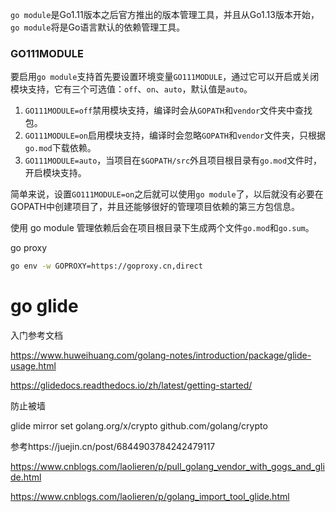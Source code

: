`go module`是Go1.11版本之后官方推出的版本管理工具，并且从Go1.13版本开始，`go module`将是Go语言默认的依赖管理工具。

### GO111MODULE

要启用`go module`支持首先要设置环境变量`GO111MODULE`，通过它可以开启或关闭模块支持，它有三个可选值：`off`、`on`、`auto`，默认值是`auto`。

1. `GO111MODULE=off`禁用模块支持，编译时会从`GOPATH`和`vendor`文件夹中查找包。
2. `GO111MODULE=on`启用模块支持，编译时会忽略`GOPATH`和`vendor`文件夹，只根据 `go.mod`下载依赖。
3. `GO111MODULE=auto`，当项目在`$GOPATH/src`外且项目根目录有`go.mod`文件时，开启模块支持。

简单来说，设置`GO111MODULE=on`之后就可以使用`go module`了，以后就没有必要在GOPATH中创建项目了，并且还能够很好的管理项目依赖的第三方包信息。

使用 go module 管理依赖后会在项目根目录下生成两个文件`go.mod`和`go.sum`。





go proxy

```bash
go env -w GOPROXY=https://goproxy.cn,direct
```





# go glide

入门参考文档

https://www.huweihuang.com/golang-notes/introduction/package/glide-usage.html

https://glidedocs.readthedocs.io/zh/latest/getting-started/





防止被墙

glide mirror set golang.org/x/crypto github.com/golang/crypto

参考https://juejin.cn/post/6844903784242479117





https://www.cnblogs.com/laolieren/p/pull_golang_vendor_with_gogs_and_glide.html

https://www.cnblogs.com/laolieren/p/golang_import_tool_glide.html

